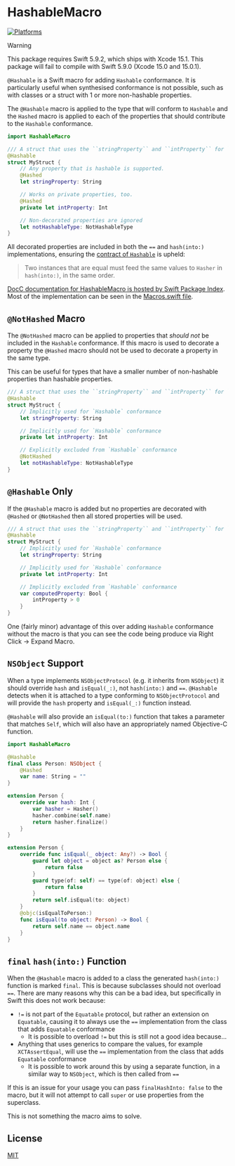# HashableMacro

[![Platforms](https://img.shields.io/endpoint?url=https%3A%2F%2Fswiftpackageindex.com%2Fapi%2Fpackages%2FJosephDuffy%2FHashableMacro%2Fbadge%3Ftype%3Dplatforms)](https://swiftpackageindex.com/JosephDuffy/HashableMacro)

> [!WARNING]
> This package requires Swift 5.9.2, which ships with Xcode 15.1. This package will fail to compile with Swift 5.9.0 (Xcode 15.0 and 15.0.1).

`@Hashable` is a Swift macro for adding `Hashable` conformance. It is particularly useful when synthesised conformance is not possible, such as with classes or a struct with 1 or more non-hashable properties.

The `@Hashable` macro is applied to the type that will conform to `Hashable` and the `Hashed` macro is applied to each of the properties that should contribute to the `Hashable` conformance.

```swift
import HashableMacro

/// A struct that uses the ``stringProperty`` and ``intProperty`` for `Hashable` conformance.
@Hashable
struct MyStruct {
    // Any property that is hashable is supported.
    @Hashed
    let stringProperty: String

    // Works on private properties, too.
    @Hashed
    private let intProperty: Int

    // Non-decorated properties are ignored
    let notHashableType: NotHashableType
}
```

All decorated properties are included in both the `==` and `hash(into:)` implementations, ensuring the [contract of `Hashable`](<https://developer.apple.com/documentation/swift/hashable#:~:text=Two%20instances%20that%20are%20equal%20must%20feed%20the%20same%20values%20to%20Hasher%20in%20hash(into%3A)%2C%20in%20the%20same%20order.>) is upheld:

> Two instances that are equal must feed the same values to `Hasher` in `hash(into:)`, in the same order.

[DocC documentation for HashableMacro is hosted by Swift Package Index](https://swiftpackageindex.com/JosephDuffy/HashableMacro/main/documentation/hashablemacro). Most of the implementation can be seen in the [Macros.swift file](./Sources/HashableMacro/Macros.swift).

## `@NotHashed` Macro

The `@NotHashed` macro can be applied to properties that _should not_ be included in the `Hashable` conformance. If this macro is used to decorate a property the `@Hashed` macro should not be used to decorate a property in the same type.

This can be useful for types that have a smaller number of non-hashable properties than hashable properties.

```swift
/// A struct that uses the ``stringProperty`` and ``intProperty`` for `Hashable` conformance.
@Hashable
struct MyStruct {
    // Implicitly used for `Hashable` conformance
    let stringProperty: String

    // Implicitly used for `Hashable` conformance
    private let intProperty: Int

    // Explicitly excluded from `Hashable` conformance
    @NotHashed
    let notHashableType: NotHashableType
}
```

## `@Hashable` Only

If the `@Hashable` macro is added but no properties are decorated with `@Hashed` or `@NotHashed` then all stored properties will be used.

```swift
/// A struct that uses the ``stringProperty`` and ``intProperty`` for `Hashable` conformance.
@Hashable
struct MyStruct {
    // Implicitly used for `Hashable` conformance
    let stringProperty: String

    // Implicitly used for `Hashable` conformance
    private let intProperty: Int

    // Implicitly excluded from `Hashable` conformance
    var computedProperty: Bool {
        intProperty > 0
    }
}
```

One (fairly minor) advantage of this over adding `Hashable` conformance without the macro is that you can see the code being produce via Right Click → Expand Macro.

## `NSObject` Support

When a type implements `NSObjectProtocol` (e.g. it inherits from `NSObject`) it should override `hash` and `isEqual(_:)`, not `hash(into:)` and `==`. `@Hashable` detects when it is attached to a type conforming to `NSObjectProtocol` and will provide the `hash` property and `isEqual(_:)` function instead.

`@Hashable` will also provide an `isEqual(to:)` function that takes a parameter that matches `Self`, which will also have an appropriately named Objective-C function.

```swift
import HashableMacro

@Hashable
final class Person: NSObject {
    @Hashed
    var name: String = ""
}

extension Person {
    override var hash: Int {
        var hasher = Hasher()
        hasher.combine(self.name)
        return hasher.finalize()
    }
}

extension Person {
    override func isEqual(_ object: Any?) -> Bool {
        guard let object = object as? Person else {
            return false
        }
        guard type(of: self) == type(of: object) else {
            return false
        }
        return self.isEqual(to: object)
    }
    @objc(isEqualToPerson:)
    func isEqual(to object: Person) -> Bool {
        return self.name == object.name
    }
}
```

## `final` `hash(into:)` Function

When the `@Hashable` macro is added to a class the generated `hash(into:)` function is marked `final`. This is because subclasses should not overload `==`. There are many reasons why this can be a bad idea, but specifically in Swift this does not work because:

- `!=` is not part of the `Equatable` protocol, but rather an extension on `Equatable`, causing it to always use the `==` implementation from the class that adds `Equatable` conformance
  - It is possible to overload `!=` but this is still not a good idea because...
- Anything that uses generics to compare the values, for example `XCTAssertEqual`, will use the `==` implementation from the class that adds `Equatable` conformance
  - It is possible to work around this by using a separate function, in a similar way to `NSObject`, which is then called from `==`

If this is an issue for your usage you can pass `finalHashInto: false` to the macro, but it will not attempt to call `super` or use properties from the superclass.

This is not something the macro aims to solve.

## License

[MIT](./LICENSE)
